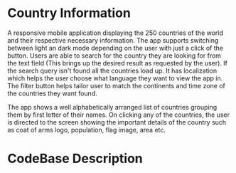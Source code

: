 # Country Information

A responsive mobile application displaying the 250 countries of the world and their respective necessary information.
The app supports switching between light an dark mode depending on the user with just a click of the button. Users are able to search for the 
country they are looking for from the text field (This brings up the desired result as requested by the user). If the search query isn't found all the countries load up.
It has localization which helps the user choose what language they want to view the app in. The filter button helps 
tailor user to match the continents and time zone of the countries they want found.

The app shows a well alphabetically arranged list of countries grouping them by first letter of their names. On clicking any of the countries, the 
user is directed to the screen showing the important details of the country such as coat of arms logo, population, flag image,
area etc. 

# CodeBase Description

